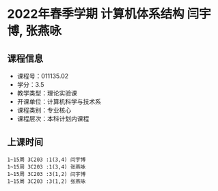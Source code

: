# 2022年春季学期 计算机体系结构 闫宇博, 张燕咏






## 课程信息

- 课程号：011135.02
- 学分：3.5
- 教学类型：理论实验课
- 开课单位：计算机科学与技术系
- 课程类别：专业核心
- 课程层次：本科计划内课程

## 上课时间

```
1~15周 3C203 :1(3,4) 闫宇博
1~15周 3C203 :1(3,4) 张燕咏
1~15周 3C203 :3(1,2) 闫宇博
1~15周 3C203 :3(1,2) 张燕咏
```


